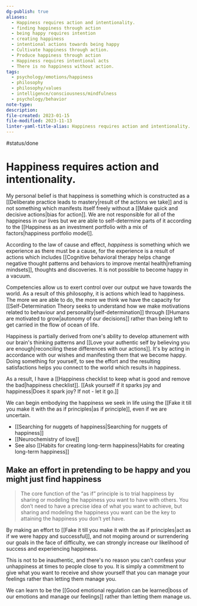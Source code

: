 ```yaml
---
dg-publish: true
aliases:
  - Happiness requires action and intentionality.
  - finding happiness through action
  - being happy requires intention
  - creating happiness
  - intentional actions towards being happy
  - Cultivate happiness through action.
  - Produce happiness through action
  - Happiness requires intentional acts
  - There is no happiness without action.
tags:
  - psychology/emotions/happiness
  - philosophy
  - philosophy/values
  - intelligence/consciousness/mindfulness
  - psychology/behavior
note-type: 
description: 
file-created: 2023-01-15
file-modified: 2023-11-13
linter-yaml-title-alias: Happiness requires action and intentionality.
---
```


#status/done

# Happiness requires action and intentionality.

My personal belief is that happiness is something which is constructed as a [[Deliberate practice leads to mastery|result of the actions we take]] and is not something which manifests itself freely without a [[Make quick and decisive actions|bias for action]]. We are not responsible for all of the happiness in our lives but we are able to self-determine parts of it according to the [[Happiness as an investment portfolio with a mix of factors|happiness portfolio model]].

According to the law of cause and effect, *happiness* is something which we experience as there must be a cause, for the experience is a result of actions which includes [[Cognitive behavioral therapy helps change negative thought patterns and behaviors to improve mental health|reframing mindsets]], thoughts and discoveries. It is not possible to become happy in a vacuum.

Competencies allow us to exert control over our output we have towards the world. As a result of this philosophy, it is actions which lead to happiness. The more we are able to do, the more we think we have the capacity for [[Self-Determination Theory seeks to understand how we make motivations related to behaviour and personality|self-determination]] through [[Humans are motivated to grow|autonomy of our decisions]] rather than being left to get carried in the flow of ocean of life.

Happiness is partially derived from one's ability to develop attunement with our brain's thinking patterns and [[Love your authentic self by believing you are enough|reconciling these differences with our actions]]. It's by acting in accordance with our wishes and manifesting them that we become happy. Doing something for yourself, to see the effort and the resulting satisfactions helps you connect to the world which results in happiness.

As a result, I have a [[Happiness checklist to keep what is good and remove the bad|happiness checklist]]. [[Ask yourself if it sparks joy and happiness|Does it spark joy? If not - let it go.]]

We can begin embodying the happiness we seek in life using the [[Fake it till you make it with the as if principles|as if principle]], even if we are uncertain.

- [[Searching for nuggets of happiness|Searching for nuggets of happiness]]
- [[Neurochemistry of love]]
- See also [[Habits for creating long-term happiness|Habits for creating long-term happiness]]

## Make an effort in pretending to be happy and you might just find happiness

> The core function of the “as if” principle is to trial happiness by sharing or modeling the happiness you want to have with others. You don’t need to have a precise idea of what you want to achieve, but sharing and modeling the happiness you want can be the key to attaining the happiness you don’t yet have.

By making an effort to [[Fake it till you make it with the as if principles|act as if we were happy and successful]], and not moping around or surrendering our goals in the face of difficulty, we can strongly increase our likelihood of success and experiencing happiness.

This is not to be inauthentic, and there's no reason you can't confess your unhappiness at times to people close to you. It is simply a commitment to give what you want to receive and show yourself that you can manage your feelings rather than letting them manage you.

We can learn to be the [[Good emotional regulation can be learned|boss of our emotions and manage our feelings]] rather than letting them manage us.
